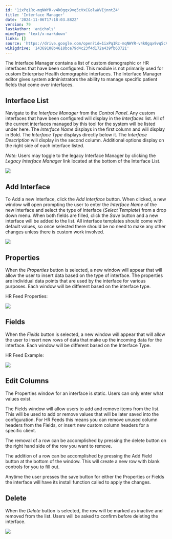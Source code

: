 ```yaml
---
id: '1ixPq1Rc-mqNWYR-v4k0gqx9vq5cVxCGolwWVIjnntZ4'
title: 'Interface Manager'
date: '2024-11-06T17:18:03.882Z'
version: 79
lastAuthor: 'anichols'
mimeType: 'text/x-markdown'
links: []
source: 'https://drive.google.com/open?id=1ixPq1Rc-mqNWYR-v4k0gqx9vq5cVxCGolwWVIjnntZ4'
wikigdrive: '14369108b4618bce79d4c23f4d172a439fb63721'
---
```

The Interface Manager contains a list of custom demographic or HR interfaces that have been configured. This module is not primarily used for custom Enterprise Health demographic interfaces. The Interface Manager editor gives system administrators the ability to manage specific patient fields that come over interfaces.

## Interface List

Navigate to the *Interface Manager* from the *Control Panel*. Any custom interfaces that have been configured will display in the *Interfaces* list.  All of the current interfaces managed by this tool for the system will be listed under here. The *Interface Name* displays in the first column and will display in Bold. The *Interface Type* displays directly below it. The *Interface Description* will display in the second column. Additional options display on the right side of each interface listed.

*Note:* Users may toggle to the legacy Interface Manager by clicking the *Legacy Interface Manager* link located at the bottom of the Interface List.

![](../interface-manager.assets/0be3993b8d4a68d2d715023409908b38.png)

## Add Interface

To Add a new Interface, click the *Add Interface* button. When clicked, a new window will open prompting the user to enter the *Interface Name* of the new interface and select the type of interface (*Select Template*) from a drop down menu. When both fields are filled, click the *Save* button and a new interface will be added to the list. All interface templates should come with default values, so once selected there should be no need to make any other changes unless there is custom work involved.

![](../interface-manager.assets/aeec520e9427d3ffc51160fa3a4f49ae.png)

## Properties

When the *Properties* button is selected, a new window will appear that will allow the user to insert data based on the type of interface. The properties are individual data points that are used by the interface for various purposes. Each window will be different based on the interface type.

HR Feed Properties:

![](../interface-manager.assets/70d2c88ae677777cf86cd60f5437384c.png)

## Fields

When the *Fields* button is selected, a new window will appear that will allow the user to insert new rows of data that make up the incoming data for the interface. Each window will be different based on the Interface Type.

HR Feed Example:

![](../interface-manager.assets/1216b38fa9e89caa6414d6b3950cbcfb.png)

## Edit Columns

The Properties window for an interface is static. Users can only enter what values exist.

The Fields window will allow users to add and remove items from the list. This will be used to add or remove values that will be later saved into the configuration. For HR Feeds this means you can remove unused column headers from the Fields, or insert new custom column headers for a specific client.

The removal of a row can be accomplished by pressing the delete button on the right hand side of the row you want to remove. 

The addition of a row can be accomplished by pressing the Add Field button at the bottom of the window. This will create a new row with blank controls for you to fill out.

Anytime the user presses the save button for either the Properties or Fields the interface will have its install function called to apply the changes.
## Delete

When the *Delete* button is selected, the row will be marked as inactive and removed from the list. Users will be asked to confirm before deleting the interface.

![](../interface-manager.assets/c05783bb656b4925802c349ab4c7756e.png)
